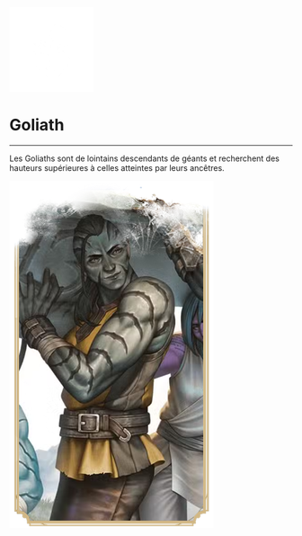 <div class="icon-container">
  <img src="../_media/especes/Goliath.png" alt="Goliath" class="icon-r-title" data-no-zoom />

# Goliath <!-- {docsify-ignore} -->

</div>

---

<div class="bloc-pres">
<div class="bloc-texte">
  <div class="texte">
    <p>Les Goliaths sont de lointains descendants de géants et recherchent des hauteurs supérieures à celles atteintes par leurs ancêtres.</p>
  </div>
  </div>
  <img src="../_media/especes/pres-goliath.png" alt="Goliath" class="img-pres" data-no-zoom />
</div>